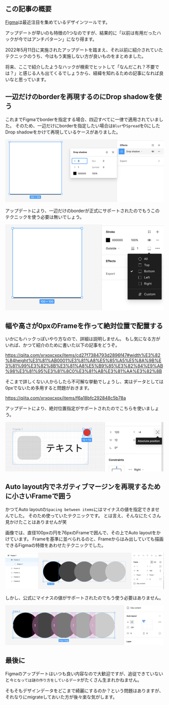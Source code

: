 <!--
title:   2022年5月現在 Figmaで実施しない方が良いハック
tags:    figma,tips
-->

## この記事の概要

[Figma](https://www.figma.com/)は最近注目を集めているデザインツールです。

アップデートが早いのも特徴の1つなのですが、結果的に「以前は有用だったハックが今ではアンチパターン」になり得ます。

2022年5月11日に実施されたアップデートを踏まえ、それ以前に紹介されていたテクニックのうち、今はもう実施しない方が良いものをまとめました。

将来、ここで紹介したようなハックが検索でヒットして「なんだこれ？不要では？」と感じる人も出てくるでしょうから、経緯を知れるための記事になれば良いなと思っています。

## 一辺だけのborderを再現するのにDrop shadowを使う

これまでFigmaでborderを指定する場合、四辺すべてに一律で適用されていました。
そのため、一辺だけにborderを指定したい場合は`Blur`や`Spread`を0にしたDrop shadowをかけて再現しているケースがありました。

![](../images/figma-border-reproduced-by-drop-shadow.png)

アップデートにより、一辺だけのborderが正式にサポートされたのでもうこのテクニックを使う必要は無いでしょう。

![](../images/figma-individual-border.png)

## 幅や高さが0pxのFrameを作って絶対位置で配置する

いかにもハックっぽいやり方なので、詳細は説明しません。
もし気になる方がいれば、かつて紹介のために書いた以下の記事をどうぞ。

https://qiita.com/xrxoxcxox/items/cd27f7384793d2896f47#width%E3%82%84height%E3%81%AB0001%E3%81%A8%E5%85%A5%E5%8A%9B%E3%81%99%E3%82%8B%E3%81%A8%E5%B9%85%E3%82%84%E9%AB%98%E3%81%95%E3%81%8C0%E3%81%AB%E3%81%AA%E3%82%8B

そこまで詳しくない人からしたら不可解な挙動でしょうし、実はデータとしては0pxでないため多用すると問題がおきます。

https://qiita.com/xrxoxcxox/items/f6a18bfc292848c5b78a

アップデートにより、絶対位置指定がサポートされたのでこちらを使いましょう。

![](../images/figma-absolute-position.png)

## Auto layout内でネガティブマージンを再現するために小さいFrameで囲う

かつてAuto layoutの`Spacing between items`にはマイナスの値を指定できませんでした。
そのため使っていたテクニックです。
とは言え、そんなにたくさん見かけたことはありませんが笑

画像では、直径100pxの円を76pxのFrameで囲んで、その上でAuto layoutをかけています。
Frameを基準に並べられるのと、Frameからはみ出していても描画できるFigmaの特徴をあわせたテクニックでした。

![](../images/figma-negative-spaces-reproduced-in-a-small-frame.png)

しかし、公式にマイナスの値がサポートされたのでもう使う必要はありません。

![](../images/figma-negative-spaces.png)

## 最後に

Figmaのアップデートはいつも良い内容なので大歓迎ですが、追従できていないと`今となっては謎の作り方をしているデータ`がたくさん生まれかねません。

そもそもデザインデータをどこまで綺麗にするのか？という問題はありますが、それなりにmigrateしておいた方が後々楽な気がします。
